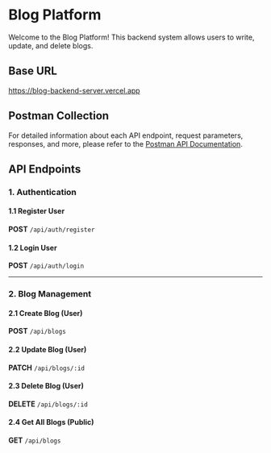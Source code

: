 # Blog Platform

Welcome to the Blog Platform! This backend system allows users to write, update, and delete blogs.

## Base URL

https://blog-backend-server.vercel.app

## Postman Collection

For detailed information about each API endpoint, request parameters, responses, and more, please refer to the [Postman API Documentation](https://documenter.getpostman.com/view/38345873/2sAYdcrXe8).

## API Endpoints

### 1\. Authentication

#### 1.1 Register User

**POST** `/api/auth/register`

#### 1.2 Login User

**POST** `/api/auth/login`

---

### 2\. Blog Management

#### 2.1 Create Blog (User)

**POST** `/api/blogs`

#### 2.2 Update Blog (User)

**PATCH** `/api/blogs/:id`

#### 2.3 Delete Blog (User)

**DELETE** `/api/blogs/:id`

#### 2.4 Get All Blogs (Public)

**GET** `/api/blogs`
